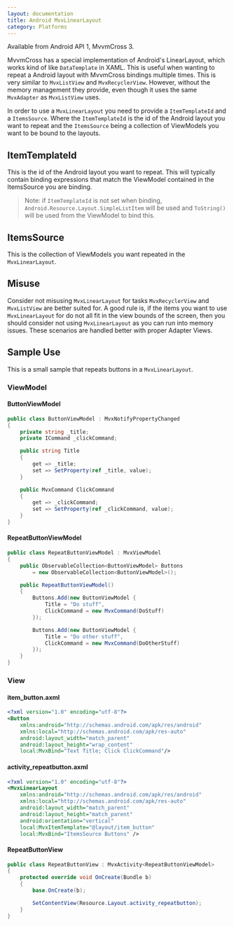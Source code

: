 ```yaml
---
layout: documentation
title: Android MvxLinearLayout
category: Platforms
---
```


Available from Android API 1, MvvmCross 3.

MvvmCross has a special implementation of Android's LinearLayout, which works kind of like `DataTemplate` in XAML. This is useful when wanting to repeat a Android layout with MvvmCross bindings multiple times.
This is very similar to `MvxListView` and `MvxRecyclerView`. However, without the memory management they provide, even though it uses the same `MvxAdapter` as `MvxListView` uses.

In order to use a `MvxLinearLayout` you need to provide a `ItemTemplateId` and a `ItemsSource`. Where the `ItemTemplateId` is the id of the Android layout you want to repeat and the `ItemsSource` being a collection of ViewModels you want to be bound to the layouts.

## ItemTemplateId
This is the id of the Android layout you want to repeat. This will typically contain binding expressions that match the ViewModel contained in the ItemsSource you are binding.

> Note: if `ItemTemplateId` is not set when binding, `Android.Resource.Layout.SimpleListItem` will be used and `ToString()` will be used from the ViewModel to bind this.

## ItemsSource
This is the collection of ViewModels you want repeated in the `MvxLinearLayout`.

## Misuse
Consider not misusing `MvxLinearLayout` for tasks `MvxRecyclerView` and `MvxListView` are better suited for. A good rule is, if the items you want to use `MvxLinearLayout` for do not all fit in the view bounds of the screen, then you should consider not using `MvxLinearLayout` as you can run into memory issues. These scenarios are handled better with proper Adapter Views.

## Sample Use
This is a small sample that repeats buttons in a `MvxLinearLayout`.

### ViewModel

#### ButtonViewModel
```csharp
public class ButtonViewModel : MvxNotifyPropertyChanged
{
    private string _title;
    private ICommand _clickCommand;

    public string Title
    {
        get => _title;
        set => SetProperty(ref _title, value);
    }

    public MvxCommand ClickCommand
    {
        get => _clickCommand;
        set => SetProperty(ref _clickCommand, value);
    }
}
```

#### RepeatButtonViewModel
```csharp
public class RepeatButtonViewModel : MvxViewModel
{
    public ObservableCollection<ButtonViewModel> Buttons
        = new ObservableCollection<ButtonViewModel>();

    public RepeatButtonViewModel()
    {
        Buttons.Add(new ButtonViewModel {
            Title = "Do stuff",
            ClickCommand = new MvxCommand(DoStuff)
        });

        Buttons.Add(new ButtonViewModel {
            Title = "Do other stuff",
            ClickCommand = new MvxCommand(DoOtherStuff)
        });
    }
}
```

### View

#### item_button.axml
```xml
<?xml version="1.0" encoding="utf-8"?>
<Button
    xmlns:android="http://schemas.android.com/apk/res/android"
    xmlns:local="http://schemas.android.com/apk/res-auto"
    android:layout_width="match_parent"
    android:layout_height="wrap_content"
    local:MvxBind="Text Title; Click ClickCommand"/>
````

#### activity_repeatbutton.axml
```xml
<?xml version="1.0" encoding="utf-8"?>
<MvxLinearLayout
    xmlns:android="http://schemas.android.com/apk/res/android"
    xmlns:local="http://schemas.android.com/apk/res-auto"
    android:layout_width="match_parent"
    android:layout_height="match_parent"
    android:orientation="vertical"
    local:MvxItemTemplate="@layout/item_button"
    local:MvxBind="ItemsSource Buttons" />
```

#### RepeatButtonView
```csharp
public class RepeatButtonView : MvxActivity<RepeatButtonViewModel>
{
    protected override void OnCreate(Bundle b)
    {
        base.OnCreate(b);

        SetContentView(Resource.Layout.activity_repeatbutton);
    }
}
```
